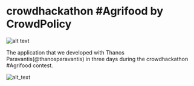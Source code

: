 # crowdhackathon #Agrifood by CrowdPolicy

![alt text](https://d2z6c3c3r6k4bx.cloudfront.net/uploads/event/banner/1077123/b3e5d842c87cfd8f5f16d8ba6c84b7a4.jpg)

The application that we developed with Thanos Paravantis(@thanosparavantis) in three days during the crowdhackathon #Agrifood contest.

![alt_text](https://raw.githubusercontent.com/gtheofilo/psaraki/master/screenshots/image1.png)
